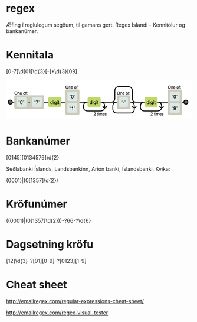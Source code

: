 # regex

Æfing í reglulegum segðum, til gamans gert.
Regex Íslandi - Kennitölur og bankanúmer.

# Kennitala

[0-7]\d[01]\d{3}[-]*\d{3}[09]

![kennitala regex](https://github.com/ViktorJH/regex/blob/master/images/kennitala.png)

# Bankanúmer

[0145][0134579]\d{2}

Seðlabanki Íslands, Landsbankinn, Arion banki, Íslandsbanki, Kvika:

(0001)|(0[1357]\d{2})

# Kröfunúmer

((0001)|(0[1357]\d{2}))-?66-?\d{6}

# Dagsetning kröfu

[12]\d{3}-?[01][0-9]-?[0123][1-9]

# Cheat sheet

http://emailregex.com/regular-expressions-cheat-sheet/

http://emailregex.com/regex-visual-tester
